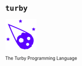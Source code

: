 # `turby`

<img src="https://raw.githubusercontent.com/turbylang/turby/main/assets/turbylang.png" height="100" width="100">

The Turby Programming Language
